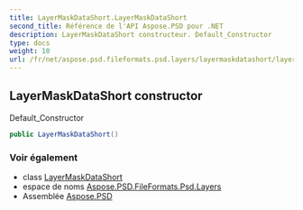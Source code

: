 ```yaml
---
title: LayerMaskDataShort.LayerMaskDataShort
second_title: Référence de l'API Aspose.PSD pour .NET
description: LayerMaskDataShort constructeur. Default_Constructor
type: docs
weight: 10
url: /fr/net/aspose.psd.fileformats.psd.layers/layermaskdatashort/layermaskdatashort/
---
```

## LayerMaskDataShort constructor

Default_Constructor

```csharp
public LayerMaskDataShort()
```

### Voir également

* class [LayerMaskDataShort](../)
* espace de noms [Aspose.PSD.FileFormats.Psd.Layers](../../layermaskdatashort/)
* Assemblée [Aspose.PSD](../../../)


